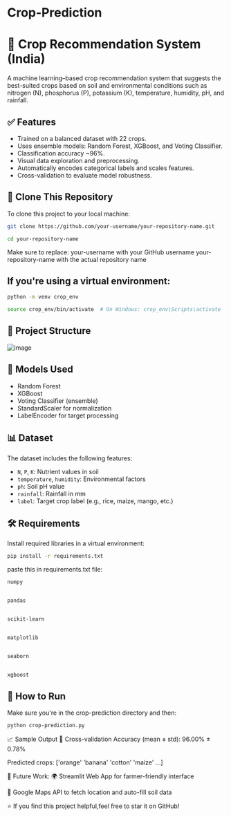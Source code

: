 # Crop-Prediction

# 🌾 Crop Recommendation System (India)

A machine learning–based crop recommendation system that suggests the best-suited crops based on soil and environmental conditions such as nitrogen (N), phosphorus (P), potassium (K), temperature, humidity, pH, and rainfall.

## ✅ Features

- Trained on a balanced dataset with 22 crops.
- Uses ensemble models: Random Forest, XGBoost, and Voting Classifier.
- Classification accuracy ~96%.
- Visual data exploration and preprocessing.
- Automatically encodes categorical labels and scales features.
- Cross-validation to evaluate model robustness.

##  🚀 Clone This Repository
To clone this project to your local machine:

```bash
git clone https://github.com/your-username/your-repository-name.git

cd your-repository-name
```

Make sure to replace:
your-username with your GitHub username
your-repository-name with the actual repository name

## If you're using a virtual environment:
```bash
python -m venv crop_env
```

```bash
source crop_env/bin/activate  # On Windows: crop_env\Scripts\activate
```


## 📁 Project Structure

![image](https://github.com/user-attachments/assets/7a2c79ca-75fc-4211-a49d-75a6dbd9d72f)



## 🧠 Models Used

- Random Forest
- XGBoost
- Voting Classifier (ensemble)
- StandardScaler for normalization
- LabelEncoder for target processing
 

## 📊 Dataset

The dataset includes the following features:
- `N`, `P`, `K`: Nutrient values in soil
- `temperature`, `humidity`: Environmental factors
- `ph`: Soil pH value
- `rainfall`: Rainfall in mm
- `label`: Target crop label (e.g., rice, maize, mango, etc.)



## 🛠️ Requirements

Install required libraries in a virtual environment:
```bash
pip install -r requirements.txt
```
paste this in requirements.txt file:
```bash
numpy


pandas


scikit-learn


matplotlib


seaborn


xgboost
```

## 🚀 How to Run
Make sure you're in the crop-prediction directory and then:
```bash
python crop-prediction.py
```

📈 Sample Output
🎯 Cross-validation Accuracy (mean ± std): 96.00% ± 0.78%

Predicted crops: ['orange' 'banana' 'cotton' 'maize' ...]

📌 Future Work:
🌍 Streamlit Web App for farmer-friendly interface

📍 Google Maps API to fetch location and auto-fill soil data



⭐️ If you find this project helpful,feel free to star it on GitHub!










